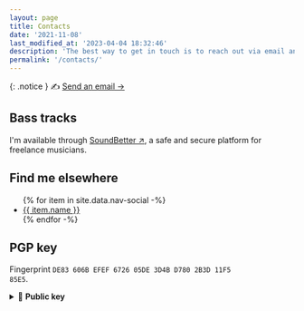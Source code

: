 ```yaml
---
layout: page
title: Contacts
date: '2021-11-08'
last_modified_at: '2023-04-04 18:32:46'
description: 'The best way to get in touch is to reach out via email and we’ll take it from there.'
permalink: '/contacts/'
---
```

{: .notice }
✍️ [Send an email →](mailto:hello@minutestomidnight.co.uk)

## Bass tracks

I'm available through [SoundBetter&nbsp;↗︎](https://soundbetter.com/profiles/206552-simone-silvestroni), a safe and secure platform for freelance musicians.

## Find me elsewhere

<ul>
  {% for item in site.data.nav-social -%}
  <li><a href="{{ item.link }}" title="{{ item.name }}">{{ item.name }}</a></li>
  {% endfor -%}
</ul>

## PGP key

Fingerprint <code>DE83 606B EFEF 6726 05DE 3D4B D780 2B3D 11F5 85E5</code>.

<details>
  <summary>🔐 <strong>Public key</strong></summary>
  <pre>
-----BEGIN PGP PUBLIC KEY BLOCK-----
mQINBGKc8F4BEAC2NQ5Etkht6Hcni7Eft1W46Lyb0L9EGAMvPCcx5kx+GnJ7Ujcl
Wz2lGj1pkawfIk67cYtd6q+Pwt6dKv+Ct5EfHWn5sc6JFT6qL6/+jfUk27rMrPRK
AnGIokKo6jOhGVmEVadBA4rB6Pp1Q4gW5hLuN4vJZ+2FYTLQb0yaQ3yjxtZ/GYt4
BC0vT8ixAH7GIIkCzsOSBb4gOsXkEQNwBiA+iRSzUNK8DrCHfBT6wR0/7NBG7iBT
Afo+bIr035In86jk8MHQzyqF6cvgf8cXRLCe9bTZDsYCx/KyiHR1mwCn/qUZkcpw
DwVFdR+LEPvG1SH8vwKvu0eHcqH1HoW3Vt5v6FhyNlBkoOy2FKZZ2o+9x7ozDtwb
ueW3n/p9vWQ4UFyvB5tT12X54AtiZudp242xksgb71EEl31+nadUWFRhML2NmD77
ejyBS6c9Oo4XRjlA1Ob6QAiMd8RF3sU2JuN7R/Ftu+Yy2QkAFmY5uTfBaUX95Tzn
Bbfw1BvYc9MWKUkvEbft6QbMrOcUTn7qx1NlpuE/bH87LN4WXpte/7p70Aa1yhOx
eJOVy4j4uzYVb8j8RMuHxXbX7OvzyekA+Iiqwah89iKAUo+Fywmz0LzIQ9TKyMm5
9+jte24/p8E/Wz2TvNDuOFmDWa3hYNmFsI9QOqF9pm3tANUqZfy+3DOqUQARAQAB
tDJTaW1vbmUgU2lsdmVzdHJvbmkgPGhlbGxvQG1pbnV0ZXN0b21pZG5pZ2h0LmNv
LnVrPokCTgQTAQgAOBYhBN6DYGvv72cmBd49S9eAKz0R9YXlBQJinPBeAhsDBQsJ
CAcCBhUKCQgLAgQWAgMBAh4BAheAAAoJENeAKz0R9YXlSOEP/ixscSM+CkYGy5PL
RLWG9JcdWuhi8GC+XQuc/mgYwB6++GrZU+djnG/9e3WaLDAjC13kBNFPC96R6lsQ
kxq49cMwZZkH0RpgzfS+MxGVIGXwNRsuQNQ9R1F2ywc3AxEz1rtX2fI7mGpyTnic
uok2eHVaoPyMZHRAHjBaR8ljVkLZhtNiyQ5VR+H0ljzU3E+vM+rX1oRRmEewuUMB
ZnoWdOs0whPmYetsmFYS7vTsqbpShVSQX8S5cCVERI8TQbMrUJXT+c+nKE+kBYkc
w9xTS2EvXPaKwbl0nr7rfIBTfzVQGi0gSmnhI6TJqzolB0E8dYYe5YjnQeaUFc4m
t6dIakAO7DU54Wp1Ms88+v9UQn3exetdo9yh5RVN4EyLhxDJMX3X0njzv0SiEgaD
NZtzwtvT596lYzIi7mpO6H7+Y48Ha8sT6IYuPpIOc/p48Vca/wW/cTdBTMeB3SaB
9X0OwxAec813JovBEeI+g5Mn3Azp00aFLz8vdMRfGjBEHxhoBxfJNf9xJljW76Q4
QmJsES8TiarzMwqhn37p674Fq2ntkT3/p5JDi9SWC/4UZGFI86sMKXm0led7C2sF
HmZNsu7ojg6ZF5TYJZkbwO2cP3SjWxIuXD7Fl7pl/godzh7xtDRGnQDNINVYgco9
s3pSkC0ci6feVzP8IcgOpmUjfkdxuQINBGKc8F4BEADRPR9Lg99P4JgoNTzC++0e
YVFZ6ef2yTFCzl2QVIHQiTAQ9agu08WXT7aseAfSX89eRUPbI0czeVeyAOTCh5QJ
cuKNoaXkN+/A4uN2sG8c7tL5J70y63zrY+V3qQ66WqTZDPvhTqJLvgpEBIPxZl0m
SKfuro0Hiti2SSsGWfkGgipzR2gdNZhN6YdISQUzSOaYUDQAXY+1FGLCYeBIRWb7
HgZfoeB9VOmHLh/eWndXPY1dAA57e6mDhXCtLbU9JdKI+ZyARzHMYdlQZlK9NgoE
k3EP8J9J/lKz05oMuA6zVDKpJiwPeLkYeVHq61WP3LPHNjco0jVESEJHE1W5pmHi
wFjZoqNbNcv3mE9h/NkfielUVbTQjh94heWSaNyZSTx9pspyu1DB1LyNViB+Q2fG
4FxTH7xEQiahJLOdIFkeBb70kgKOZANp8HJQKwcKvE4dYxXUmgVZkx1/cEp1aMtb
P1AWbtuFz4lGy/1Vrl13bF+ljqPcyopr29I5YCGHPFeZLCCIN6IzLmmFYYbOBd10
sDkuripcgdpxWn8MXdntySeIEgCJABU//1p914naRD2hZVUsL4kqkbNoRMjAyHkM
3kYeoNe/c3CIc8wG4aPzD0lQfc+4L3VTAog9LVCYWpqxIiVN4HvK7qhQom1ZvdEe
FQSj8g0Z7DhYP6/DFpJXXwARAQABiQI2BBgBCAAgFiEE3oNga+/vZyYF3j1L14Ar
PRH1heUFAmKc8F4CGwwACgkQ14ArPRH1heX4xw//XHALIvNXlC77NsNg/mAvCvkY
qfWru7q5xHds+aSE0W3IbtaO7uS5lelyosBQLOsZ0RDHrhbu/kYUO/O4rPQzaLtY
mFlpUFi5RuhUEsPO+qiOPzPl6FACz9soXKdDcVufxNgDVIxML6uAn2XSBqCh5kGV
RLqz2PpXSGehGii/Pn8I1uDzZ/VqUkDRxcgBSHzbI4nn55MEQ8i16X1CD1taA9sN
N53eZT/48X7lIYlk0Fb5WSqEVaPrF4MnMJ2GWP0PrRmth44j4Am1oZgpCbCHYtnT
eOuIytONaFLRsXodwHGwobyYP6bRIqcDeTtdYSCzbGrP9JmI2pe26K+5CHm3IvCn
t+WvOurdzPus0YPqYuKuDI+yxquWJXuumwlWHu1B5/UZWN9T5J9RBSJBNuQHf4Ws
o2mzJue3EMaPRcOr6lLR66hlWvid60kCQgdU0b230UKF8mOJ/lTLNbzCzwQ/b/0j
GAKMNU7/agOS89E6ePcU4DSft4TXUzXtf3s4gimj9De9bA1PVoPAlrdUbP/6DnE1
jgKiJTNzJwhPX09OL8/9LU09RTFEpcD0VJcQNTHHnqYqmaMot9SVBJ2VvVRVUVCR
T34dHCOE3CqG2eSRqmgQ2vSezlGPsreGMJobnIbuWVC+rhrsHD8LOm7Kag5AWCVa
PopTR9nCiLCU3mc18Bk=
=F6kf
-----END PGP PUBLIC KEY BLOCK-----
  </pre>
</details>